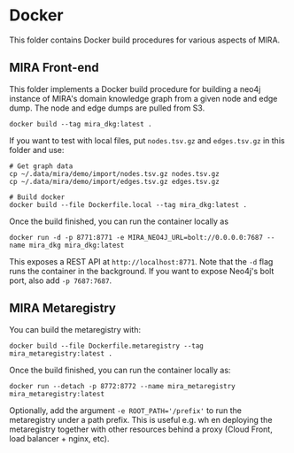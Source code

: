 # Docker

This folder contains Docker build procedures for various aspects of MIRA.

## MIRA Front-end

This folder implements a Docker build procedure for building a neo4j instance
of MIRA's domain knowledge graph from a given node and edge dump. The node
and edge dumps are pulled from S3.

```shell
docker build --tag mira_dkg:latest .
```

If you want to test with local files, put `nodes.tsv.gz` and `edges.tsv.gz` in
this folder and use:

```shell
# Get graph data
cp ~/.data/mira/demo/import/nodes.tsv.gz nodes.tsv.gz
cp ~/.data/mira/demo/import/edges.tsv.gz edges.tsv.gz

# Build docker
docker build --file Dockerfile.local --tag mira_dkg:latest .
```

Once the build finished, you can run the container locally as

```shell
docker run -d -p 8771:8771 -e MIRA_NEO4J_URL=bolt://0.0.0.0:7687 --name mira_dkg mira_dkg:latest
```

This exposes a REST API at `http://localhost:8771`. Note that the `-d` flag
runs the container in the background. If you want to expose Neo4j's bolt port, also
add `-p 7687:7687`.

## MIRA Metaregistry

You can build the metaregistry with:

```shell
docker build --file Dockerfile.metaregistry --tag mira_metaregistry:latest .
```

Once the build finished, you can run the container locally as:

```shell
docker run --detach -p 8772:8772 --name mira_metaregistry mira_metaregistry:latest
```

Optionally, add the argument `-e ROOT_PATH='/prefix'` to run the metaregistry under a path prefix. This is useful e.g. 
wh en deploying the metaregistry together with other resources behind a proxy (Cloud Front, load balancer + nginx, 
etc).
